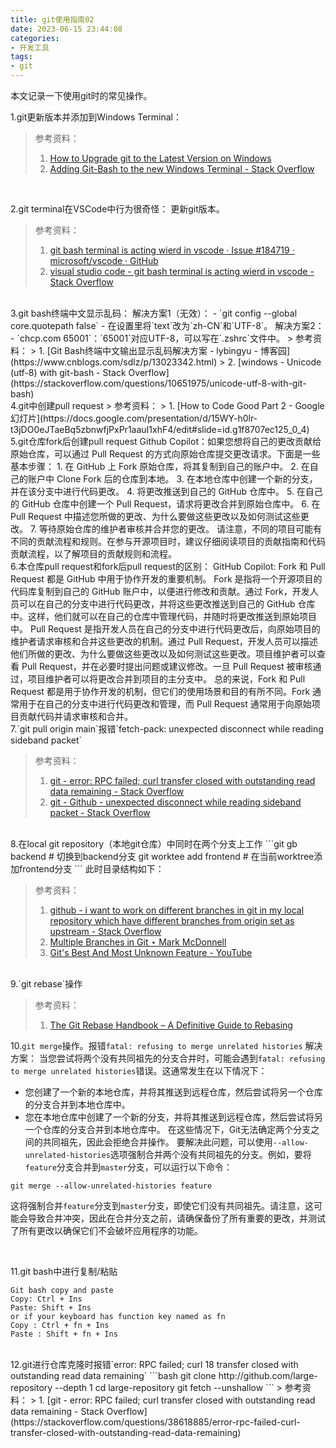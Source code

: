 ```yaml
---
title: git使用指南02
date: 2023-06-15 23:44:08
categories:
- 开发工具
tags:
- git
---
```


本文记录一下使用git时的常见操作。
<!--more-->

1.git更新版本并添加到Windows Terminal：

> 参考资料：
> 1. [How to Upgrade git to the Latest Version on Windows](https://linuxhint.com/upgrade-git-latest-version-windows/)
> 2. [Adding Git-Bash to the new Windows Terminal - Stack Overflow](https://stackoverflow.com/questions/56839307/adding-git-bash-to-the-new-windows-terminal)

</br>

2.git terminal在VSCode中行为很奇怪：
更新git版本。
> 参考资料：
> 1. [git bash terminal is acting wierd in vscode · Issue #184719 · microsoft/vscode · GitHub](https://github.com/microsoft/vscode/issues/184719)
> 2. [visual studio code - git bash terminal is acting wierd in vscode - Stack Overflow](https://stackoverflow.com/questions/76479076/git-bash-terminal-is-acting-wierd-in-vscode)


</br>
3.git bash终端中文显示乱码：
解决方案1（无效）：
- `git config --global core.quotepath false`
- 在设置里将`text`改为`zh-CN`和`UTF-8`。
解决方案2：
- `chcp.com 65001`：`65001`对应UTF-8，可以写在`.zshrc`文件中。
> 参考资料：
> 1. [Git Bash终端中文输出显示乱码解决方案 - lybingyu - 博客园](https://www.cnblogs.com/sdlz/p/13023342.html)
> 2. [windows - Unicode (utf-8) with git-bash - Stack Overflow](https://stackoverflow.com/questions/10651975/unicode-utf-8-with-git-bash)

</br>
4.git中创建pull request
> 参考资料：
> 1. [How to Code Good Part 2 - Google 幻灯片](https://docs.google.com/presentation/d/15WY-h0lr-t3jDO0eJTaeBq5zbnwfjPxPr1aauI1xhF4/edit#slide=id.g1f8707ec125_0_4)

</br>
5.git仓库fork后创建pull request
Github Copilot：如果您想将自己的更改贡献给原始仓库，可以通过 Pull Request 的方式向原始仓库提交更改请求。下面是一些基本步骤：
1. 在 GitHub 上 Fork 原始仓库，将其复制到自己的账户中。
2. 在自己的账户中 Clone Fork 后的仓库到本地。
3. 在本地仓库中创建一个新的分支，并在该分支中进行代码更改。
4. 将更改推送到自己的 GitHub 仓库中。
5. 在自己的 GitHub 仓库中创建一个 Pull Request，请求将更改合并到原始仓库中。
6. 在 Pull Request 中描述您所做的更改、为什么要做这些更改以及如何测试这些更改。
7. 等待原始仓库的维护者审核并合并您的更改。
请注意，不同的项目可能有不同的贡献流程和规则。在参与开源项目时，建议仔细阅读项目的贡献指南和代码贡献流程，以了解项目的贡献规则和流程。

</br>
6.本仓库pull request和fork后pull request的区别：
GitHub Copilot: Fork 和 Pull Request 都是 GitHub 中用于协作开发的重要机制。
Fork 是指将一个开源项目的代码库复制到自己的 GitHub 账户中，以便进行修改和贡献。通过 Fork，开发人员可以在自己的分支中进行代码更改，并将这些更改推送到自己的 GitHub 仓库中。这样，他们就可以在自己的仓库中管理代码，并随时将更改推送到原始项目中。
Pull Request 是指开发人员在自己的分支中进行代码更改后，向原始项目的维护者请求审核和合并这些更改的机制。通过 Pull Request，开发人员可以描述他们所做的更改、为什么要做这些更改以及如何测试这些更改。项目维护者可以查看 Pull Request，并在必要时提出问题或建议修改。一旦 Pull Request 被审核通过，项目维护者可以将更改合并到项目的主分支中。
总的来说，Fork 和 Pull Request 都是用于协作开发的机制，但它们的使用场景和目的有所不同。Fork 通常用于在自己的分支中进行代码更改和管理，而 Pull Request 通常用于向原始项目贡献代码并请求审核和合并。

</br>
7.`git pull origin main`报错`fetch-pack: unexpected disconnect while reading sideband packet`

> 参考资料：
> 1. [git - error: RPC failed; curl transfer closed with outstanding read data remaining - Stack Overflow](https://stackoverflow.com/questions/38618885/error-rpc-failed-curl-transfer-closed-with-outstanding-read-data-remaining)
> 2. [git - Github - unexpected disconnect while reading sideband packet - Stack Overflow](https://stackoverflow.com/questions/66366582/github-unexpected-disconnect-while-reading-sideband-packet)

</br>
8.在local git repository（本地git仓库）中同时在两个分支上工作
```git
gb backend # 切换到backend分支
git worktee add frontend # 在当前worktree添加frontend分支
```
此时目录结构如下：

> 参考资料：
> 1. [github - i want to work on different branches in git in my local repository which have different branches from origin set as upstream - Stack Overflow](https://stackoverflow.com/questions/59579681/i-want-to-work-on-different-branches-in-git-in-my-local-repository-which-have-di)
> 2. [Multiple Branches in Git ⋆ Mark McDonnell](https://www.integralist.co.uk/posts/multiple-branches-in-git/#:~:text=Git%20offers%20a%20feature%20referred,directories%20where%20they%20are%20stored.)
> 3. [Git's Best And Most Unknown Feature - YouTube](https://www.youtube.com/watch?v=2uEqYw-N8uE)

</br>
9.`git rebase`操作

> 参考资料：
> 1. [The Git Rebase Handbook – A Definitive Guide to Rebasing](https://www.freecodecamp.org/news/git-rebase-handbook/)

10.`git merge`操作。报错`fatal: refusing to merge unrelated histories`
解决方案：
当您尝试将两个没有共同祖先的分支合并时，可能会遇到`fatal: refusing to merge unrelated histories`错误。这通常发生在以下情况下：
- 您创建了一个新的本地仓库，并将其推送到远程仓库，然后尝试将另一个仓库的分支合并到本地仓库中。
- 您在本地仓库中创建了一个新的分支，并将其推送到远程仓库，然后尝试将另一个仓库的分支合并到本地仓库中。
在这些情况下，Git无法确定两个分支之间的共同祖先，因此会拒绝合并操作。
要解决此问题，可以使用`--allow-unrelated-histories`选项强制合并两个没有共同祖先的分支。例如，要将`feature`分支合并到`master`分支，可以运行以下命令：
```
git merge --allow-unrelated-histories feature
```
这将强制合并`feature`分支到`master`分支，即使它们没有共同祖先。请注意，这可能会导致合并冲突，因此在合并分支之前，请确保备份了所有重要的更改，并测试了所有更改以确保它们不会破坏应用程序的功能。

</br>

11.git bash中进行复制/粘贴
```git
Git bash copy and paste 
Copy: Ctrl + Ins 
Paste: Shift + Ins 
or if your keyboard has function key named as fn 
Copy : Ctrl + fn + Ins 
Paste : Shift + fn + Ins
```

</br>
12.git进行仓库克隆时报错`error: RPC failed; curl 18 transfer closed with outstanding read data remaining`
```bash
git clone http://github.com/large-repository --depth 1
cd large-repository
git fetch --unshallow
```
> 参考资料：
> 1. [git - error: RPC failed; curl transfer closed with outstanding read data remaining - Stack Overflow](https://stackoverflow.com/questions/38618885/error-rpc-failed-curl-transfer-closed-with-outstanding-read-data-remaining)